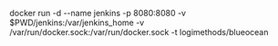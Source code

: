 docker run -d --name jenkins -p 8080:8080 -v $PWD/jenkins:/var/jenkins_home -v /var/run/docker.sock:/var/run/docker.sock -t logimethods/blueocean
